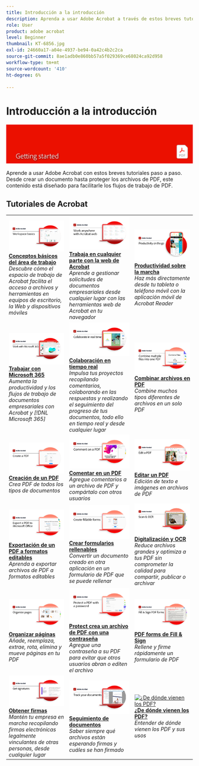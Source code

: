 ```yaml
---
title: Introducción a la introducción
description: Aprenda a usar Adobe Acrobat a través de estos breves tutoriales paso a paso (1-2 min)
role: User
product: adobe acrobat
level: Beginner
thumbnail: KT-6856.jpg
exl-id: 24660a17-a04e-4937-be94-0a42c4b2c2ca
source-git-commit: 8ae1adb0e860bb57a5f029369ce68024ca92d958
workflow-type: tm+mt
source-wordcount: '410'
ht-degree: 6%

---
```


# Introducción a la introducción

![Imagen de introducción a Acrobat](../assets/Hero-GettingStarted.png)

Aprende a usar Adobe Acrobat con estos breves tutoriales paso a paso. Desde crear un documento hasta proteger los archivos de PDF, este contenido está diseñado para facilitarle los flujos de trabajo de PDF.

## Tutoriales de Acrobat

<table style="table-layout:fixed">
<tr>
  <td>
    <a href="get-to-know-the-acrobat-dc-interface.md">
      <img alt="Conceptos básicos del área de trabajo" src="../assets/Workspace_1280.png" />
    </a>
    <div>
    <a href="get-to-know-the-acrobat-dc-interface.md"><strong>Conceptos básicos del área de trabajo</strong></a>
    </div>
    <em>Descubre cómo el espacio de trabajo de Acrobat facilita el acceso a archivos y herramientas en equipos de escritorio, la Web y dispositivos móviles</em>
    <br>
  </td>
  <td>
    <a href="acrobatweb.md">
      <img alt="Trabaja en cualquier parte con la web de Acrobat" src="../assets/Acrobatweb_1280.png" />
    </a>
    <div>
    <a href="acrobatweb.md"><strong>Trabaja en cualquier parte con la web de Acrobat</strong></a>
    </div>
    <em>Aprende a gestionar solicitudes de documentos empresariales desde cualquier lugar con las herramientas web de Acrobat en tu navegador</em>
    <br>
  </td>
  <td>
    <a href="productivity.md">
      <img alt="Productividad sobre la marcha" src="../assets/Productivity_1280.png" />
    </a>
    <div>
     <a href="productivity.md"><strong>Productividad sobre la marcha</strong></a>
    </div>
    <em>Haz más directamente desde tu tableta o teléfono móvil con la aplicación móvil de Acrobat Reader</em>
    <br>
  </td>
</tr>
<tr>
   <td>
    <a href="../integrate/integrate-overview.md#microsoft">
      <img alt="Trabajar con Microsoft 365" src="../assets/WorkMicrosoft365_1280.png" />
    </a>
    <div>
     <a href="../integrate/integrate-overview.md#microsoft"><strong>Trabajar con Microsoft 365</strong></a>
    </div>
    <em>Aumenta la productividad y los flujos de trabajo de documentos empresariales con Acrobat y [!DNL Microsoft 365]</em>
    <br>
  </td>
  <td>
    <a href="collaborate.md">
      <img alt="Colaboración en tiempo real" src="../assets/Collaborate_1280.png" />
    </a>
    <div>
     <a href="collaborate.md"><strong>Colaboración en tiempo real</strong></a>
    </div>
    <em>Impulsa tus proyectos recopilando comentarios, colaborando en las respuestas y realizando el seguimiento del progreso de tus documentos, todo ello en tiempo real y desde cualquier lugar</em>
    <br>
  </td>
  <td>
    <a href="combine-to-pdf.md">
      <img alt="Combine Files a PDF" src="../assets/Combine.jpg" />
    </a>
    <div>
     <a href="combine-to-pdf.md"><strong>Combinar archivos en PDF</strong></a>
    </div>
    <em>Combine muchos tipos diferentes de archivos en un solo PDF</em>
    <br>
  </td>
</tr>
<tr>
  <td>
    <a href="create-pdf.md">
      <img alt="Creación de archivos PDF" src="../assets/Create.jpg" />
    </a>
    <div>
    <a href="create-pdf.md"><strong>Creación de un PDF</strong></a>
    </div>
    <em>Crea PDF de todos los tipos de documentos</em>
    <br>
  </td>
 <td>
    <a href="comment-on-pdf-files.md">
      <img alt="Comentar en un PDF" src="../assets/Comment.jpg" />
    </a>
    <div>
    <a href="comment-on-pdf-files.md"><strong>Comentar en un PDF</strong></a>
    </div>
    <em>Agregue comentarios a un archivo de PDF y compártalo con otros usuarios</em>
    <br>
  </td>
  <td>
    <a href="edit-pdf.md">
      <img alt="Editar un PDF" src="../assets/Edit.jpg" />
    </a>
    <div>
    <a href="edit-pdf.md"><strong>Editar un PDF</strong></a>
    </div>
    <em>Edición de texto e imágenes en archivos de PDF</em>
    <br>
  </td>
</tr>
<tr>
  <td>
    <a href="export-pdf.md">
      <img alt="Exportación de un PDF a formatos editables" src="../assets/Export.jpg" />
    </a>
    <div>
    <a href="export-pdf.md"><strong>Exportación de un PDF a formatos editables</strong></a>
    </div>
    <em>Aprenda a exportar archivos de PDF a formatos editables</em>
    <br>
  </td>
  <td>
    <a href="create-fillable-forms.md">
      <img alt="Crear formularios rellenables" src="../assets/Form_1280.png" />
    </a>
    <div>
    <a href="create-fillable-forms.md"><strong>Crear formularios rellenables</strong></a>
    </div>
    <em>Convertir un documento creado en otra aplicación en un formulario de PDF que se puede rellenar</em>
    <br>
  </td>
  <td>
    <a href="scan-and-ocr.md">
      <img alt="Digitalización y OCR" src="../assets/Scan.jpg" />
    </a>
    <div>
    <a href="scan-and-ocr.md"><strong>Digitalización y OCR</strong></a>
    </div>
    <em>Reduce archivos grandes y optimiza a tus PDF sin comprometer la calidad para compartir, publicar o archivar</em>
    <br>
  </td>
</tr>
<tr>
 <td>
    <a href="organize.md">
      <img alt="Organizar páginas" src="../assets/Organize.jpg" />
    </a>
    <div>
    <a href="organize.md"><strong>Organizar páginas</strong></a>
    </div>
    <em>Añade, reemplaza, extrae, rota, elimina y mueve páginas en tu PDF</em>
    <br>
  </td>
  <td>
    <a href="password-protect.md">
      <img alt="Protect crea un archivo de PDF con una contraseña" src="../assets/Protect.jpg" />
    </a>
    <div>
    <a href="password-protect.md"><strong>Protect crea un archivo de PDF con una contraseña</strong></a>
    </div>
    <em>Agregue una contraseña a su PDF para evitar que otros usuarios abran o editen el archivo</em>
    <br>
  </td>
  <td>
    <a href="fill-and-sign.md">
      <img alt="Rellenar y firmar un formulario de PDF" src="../assets/FillSign_1280.png" />
    </a>
    <div>
    <a href="fill-and-sign.md"><strong>PDF forms de Fill &amp; Sign</strong></a>
    </div>
    <em>Rellene y firme rápidamente un formulario de PDF</em>
    <br>
  </td>
</tr>
<tr>
  <td>
    <a href="signatures.md">
      <img alt="Obtener firmas" src="../assets/Signatures_1280.png" />
    </a>
    <div>
    <a href="signatures.md"><strong>Obtener firmas</strong></a>
    </div>
    <em>Mantén tu empresa en marcha recopilando firmas electrónicas legalmente vinculantes de otras personas, desde cualquier lugar</em>
    <br>
  </td>
  <td>
    <a href="track.md">
      <img alt="Seguimiento de documentos" src="../assets/Track_1280.png" />
    </a>
    <div>
    <a href="track.md"><strong>Seguimiento de documentos</strong></a>
    </div>
    <em>Saber siempre qué archivos están esperando firmas y cuáles se han firmado</em>
    <br>
  </td>
   <td>
    <a href="where-do-pdfs-come-from.md">
      <img alt="¿De dónde vienen los PDF?" src="../assets/WherePDFs.jpg" />
    </a>
    <div>
    <a href="where-do-pdfs-come-from.md"><strong>¿De dónde vienen los PDF?</strong></a>
    </div>
    <em>Entender de dónde vienen los PDF y sus usos</em>
    <br>
  </td>
</tr>
</table>
